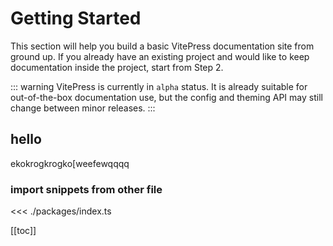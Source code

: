 # Getting Started

This section will help you build a basic VitePress documentation site from ground up. If you already have an existing project and would like to keep documentation inside the project, start from Step 2.


::: warning
VitePress is currently in `alpha` status. It is already suitable for out-of-the-box documentation use, but the config and theming API may still change between minor releases.
:::

## hello
ekokrogkrogko[weefewqqqq

### import snippets from other file

<<< ./packages/index.ts

[[toc]]
